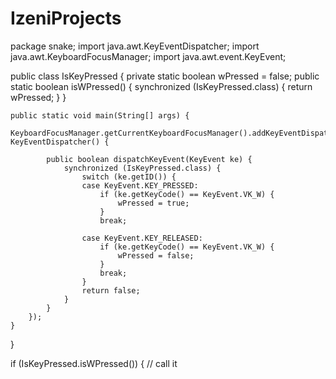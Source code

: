 # IzeniProjects
package snake;
import java.awt.KeyEventDispatcher;
import java.awt.KeyboardFocusManager;
import java.awt.event.KeyEvent;

public class IsKeyPressed {
    private static boolean wPressed = false;
    public static boolean isWPressed() {
        synchronized (IsKeyPressed.class) {
            return wPressed;
        }
    }

    public static void main(String[] args) {
        KeyboardFocusManager.getCurrentKeyboardFocusManager().addKeyEventDispatcher(new KeyEventDispatcher() {

            public boolean dispatchKeyEvent(KeyEvent ke) {
                synchronized (IsKeyPressed.class) {
                    switch (ke.getID()) {
                    case KeyEvent.KEY_PRESSED:
                        if (ke.getKeyCode() == KeyEvent.VK_W) {
                            wPressed = true;
                        }
                        break;

                    case KeyEvent.KEY_RELEASED:
                        if (ke.getKeyCode() == KeyEvent.VK_W) {
                            wPressed = false;
                        }
                        break;
                    }
                    return false;
                }
            }
        });
    }
}


if (IsKeyPressed.isWPressed()) { // call it
